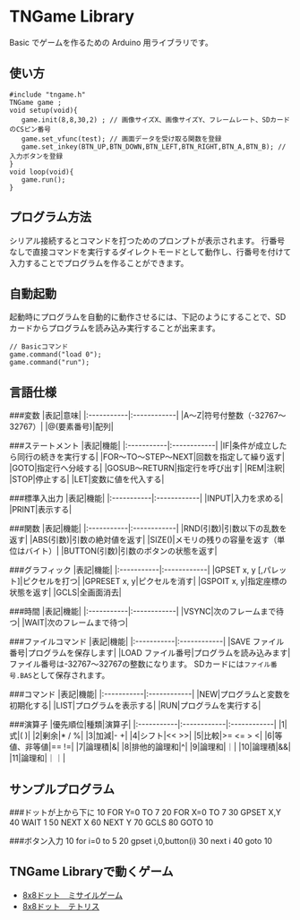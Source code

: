 TNGame Library
======
Basic でゲームを作るための Arduino 用ライブラリです。



使い方
----
    #include "tngame.h"
    TNGame game ;
    void setup(void){
       game.init(8,8,30,2) ; // 画像サイズX、画像サイズY、フレームレート、SDカードのCSピン番号
       game.set_vfunc(test); // 画面データを受け取る関数を登録
       game.set_inkey(BTN_UP,BTN_DOWN,BTN_LEFT,BTN_RIGHT,BTN_A,BTN_B); // 入力ボタンを登録
    }
    void loop(void){
       game.run();
    }

プログラム方法
----
シリアル接続するとコマンドを打つためのプロンプトが表示されます。
行番号なしで直接コマンドを実行するダイレクトモードとして動作し、行番号を付けて入力することでプログラムを作ることができます。

自動起動
----
起動時にプログラムを自動的に動作させるには、下記のようにすることで、SDカードからプログラムを読み込み実行することが出来ます。

    // Basicコマンド
    game.command("load 0");
    game.command("run");

言語仕様
-------
###変数
|表記|意味|
|:-----------|:------------|
|A～Z|符号付整数（-32767～32767）|
|@(要素番号)|配列|

###ステートメント
|表記|機能|
|:-----------|:------------|
|IF|条件が成立したら同行の続きを実行する|
|FOR～TO～STEP～NEXT|回数を指定して繰り返す|
|GOTO|指定行へ分岐する|
|GOSUB～RETURN|指定行を呼び出す|
|REM|注釈|
|STOP|停止する|
|LET|変数に値を代入する|

###標準入出力
|表記|機能|
|:-----------|:------------|
|INPUT|入力を求める|
|PRINT|表示する|

###関数
|表記|機能|
|:-----------|:------------|
|RND(引数)|引数以下の乱数を返す|
|ABS(引数)|引数の絶対値を返す|
|SIZE()|メモリの残りの容量を返す（単位はバイト）|
|BUTTON(引数)|引数のボタンの状態を返す|

###グラフィック
|表記|機能|
|:-----------|:------------|
|GPSET x, y [,パレット]|ピクセルを打つ|
|GPRESET x, y|ピクセルを消す|
|GSPOIT x, y|指定座標の状態を返す|
|GCLS|全画面消去|

###時間
|表記|機能|
|:-----------|:------------|
|VSYNC|次のフレームまで待つ|
|WAIT|次のフレームまで待つ|

###ファイルコマンド
|表記|機能|
|:-----------|:------------|
|SAVE ファイル番号|プログラムを保存します|
|LOAD ファイル番号|プログラムを読み込みます|
ファイル番号は-32767～32767の整数になります。
SDカードには`ファイル番号.BAS`として保存されます。

###コマンド
|表記|機能|
|:-----------|:------------|
|NEW|プログラムと変数を初期化する|
|LIST|プログラムを表示する|
|RUN|プログラムを実行する|

   
###演算子
|優先順位|種類|演算子|
|:-----------|:------------|:------------|
|1|式|( )|
|2|剰余|* / %|
|3|加減|- +|
|4|シフト|<< >>|
|5|比較|>= <= > <|
|6|等値、非等値|== !=|
|7|論理積|&|
|8|排他的論理和|^|
|9|論理和|｜|
|10|論理積|&&|
|11|論理和|｜｜|


サンプルプログラム
---------------

###ドットが上から下に
    10 FOR Y=0 TO 7
    20 FOR X=0 TO 7
    30 GPSET X,Y
    40 WAIT 1
    50 NEXT X
    60 NEXT Y
    70 GCLS
    80 GOTO 10

###ボタン入力
    10 for i=0 to 5
    20 gpset i,0,button(i)
    30 next i
    40 goto 10

TNGame Libraryで動くゲーム
-----------------------
* [8x8ドット　ミサイルゲーム](https://github.com/MakotoKurauchi/dotgames/blob/master/missile.bas)
* [8x8ドット　テトリス](https://github.com/MakotoKurauchi/dotgames/blob/master/tetris.bas)